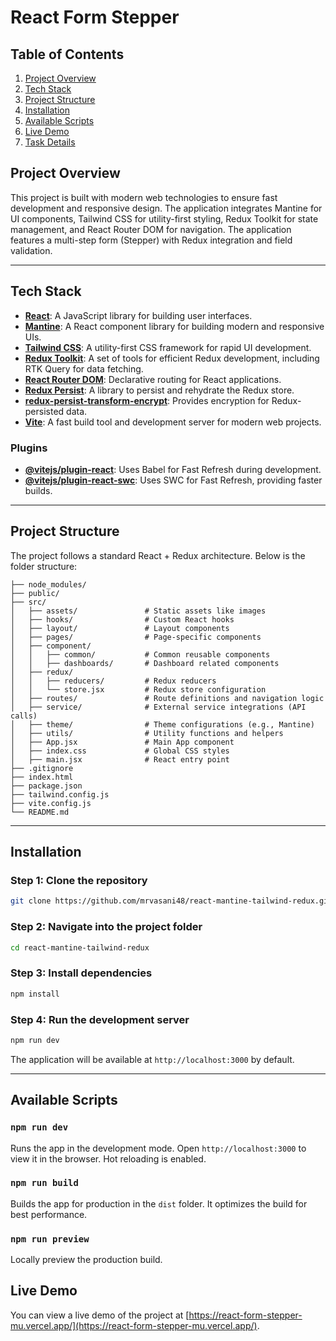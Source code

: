 # React Form Stepper

## Table of Contents
1. [Project Overview](#project-overview)
2. [Tech Stack](#tech-stack)
3. [Project Structure](#project-structure)
4. [Installation](#installation)
5. [Available Scripts](#available-scripts)
6. [Live Demo](#live-demo)
7. [Task Details](#task-details)

## Project Overview

This project is built with modern web technologies to ensure fast development and responsive design. The application integrates Mantine for UI components, Tailwind CSS for utility-first styling, Redux Toolkit for state management, and React Router DOM for navigation. The application features a multi-step form (Stepper) with Redux integration and field validation.

---

## Tech Stack

- **[React](https://reactjs.org/)**: A JavaScript library for building user interfaces.
- **[Mantine](https://mantine.dev/)**: A React component library for building modern and responsive UIs.
- **[Tailwind CSS](https://tailwindcss.com/)**: A utility-first CSS framework for rapid UI development.
- **[Redux Toolkit](https://redux-toolkit.js.org/)**: A set of tools for efficient Redux development, including RTK Query for data fetching.
- **[React Router DOM](https://reactrouter.com/)**: Declarative routing for React applications.
- **[Redux Persist](https://github.com/rt2zz/redux-persist)**: A library to persist and rehydrate the Redux store.
- **[redux-persist-transform-encrypt](https://github.com/maxdeviant/redux-persist-transform-encrypt)**: Provides encryption for Redux-persisted data.
- **[Vite](https://vitejs.dev/)**: A fast build tool and development server for modern web projects.

### Plugins
- **[@vitejs/plugin-react](https://github.com/vitejs/vite-plugin-react)**: Uses Babel for Fast Refresh during development.
- **[@vitejs/plugin-react-swc](https://github.com/vitejs/vite-plugin-react-swc)**: Uses SWC for Fast Refresh, providing faster builds.

---

## Project Structure

The project follows a standard React + Redux architecture. Below is the folder structure:

```
├── node_modules/
├── public/
├── src/
│   ├── assets/               # Static assets like images
│   ├── hooks/                # Custom React hooks
│   ├── layout/               # Layout components
│   ├── pages/                # Page-specific components
│   ├── component/
│   │   ├── common/           # Common reusable components
│   │   ├── dashboards/       # Dashboard related components
│   ├── redux/                
│   │   ├── reducers/         # Redux reducers
│   │   └── store.jsx         # Redux store configuration
│   ├── routes/               # Route definitions and navigation logic
│   ├── service/              # External service integrations (API calls)
│   ├── theme/                # Theme configurations (e.g., Mantine)
│   ├── utils/                # Utility functions and helpers
│   ├── App.jsx               # Main App component
│   ├── index.css             # Global CSS styles
│   ├── main.jsx              # React entry point
├── .gitignore
├── index.html
├── package.json
├── tailwind.config.js
├── vite.config.js
└── README.md
```

---

## Installation

### Step 1: Clone the repository

```bash
git clone https://github.com/mrvasani48/react-mantine-tailwind-redux.git
```

### Step 2: Navigate into the project folder

```bash
cd react-mantine-tailwind-redux
```

### Step 3: Install dependencies

```bash
npm install
```

### Step 4: Run the development server

```bash
npm run dev
```

The application will be available at `http://localhost:3000` by default.

---

## Available Scripts

### `npm run dev`
Runs the app in the development mode. Open `http://localhost:3000` to view it in the browser. Hot reloading is enabled.

### `npm run build`
Builds the app for production in the `dist` folder. It optimizes the build for best performance.

### `npm run preview`
Locally preview the production build.


## Live Demo

You can view a live demo of the project at [https://react-form-stepper-mu.vercel.app/](https://react-form-stepper-mu.vercel.app/).


